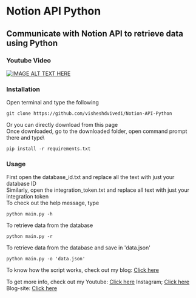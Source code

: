 # Notion API Python
## Communicate with Notion API to retrieve data using Python
### Youtube Video 
[![IMAGE ALT TEXT HERE](https://img.youtube.com/vi/Nlc0eFDnx6E/0.jpg)](https://www.youtube.com/watch?v=Nlc0eFDnx6E)
### Installation
Open terminal and type the following
```
git clone https://github.com/visheshdvivedi/Notion-API-Python
```
Or you can directly download from this page\
Once downloaded, go to the downloaded folder, open command prompt there and type\
```
pip install -r requirements.txt
```
### Usage
First open the database_id.txt and replace all the text with just your database ID\
Similarly, open the integration_token.txt and replace all text with just your integration token\
To check out the help message, type
```
python main.py -h
```
To retrieve data from the database
```
python main.py -r
```
To retrieve data from the database and save in 'data.json'
```
python main.py -o 'data.json'
```
To know how the script works, check out my blog:
[Click here](https://itsallaboutpython.blogspot.com/2021/05/notion-api-python.html)

To get more info, check out my
Youtube: [Click here](https://www.youtube.com/channel/UCggZvARaczWC4wc4E6f330w?sub_confirmation=1)
Instagram; [Click here](http://instagram.com/itsallaboutpython)
Blog-site: [Click here](http://itsallaboutpython.blogspot.com/)
